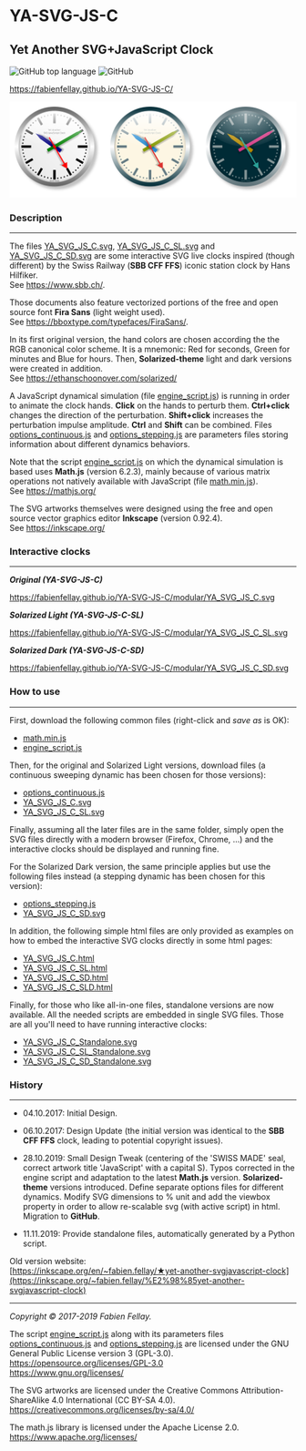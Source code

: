 # YA-SVG-JS-C
## Yet Another SVG+JavaScript Clock

![GitHub top language](https://img.shields.io/github/languages/top/FabienFellay/YA-SVG-JS-C)
![GitHub](https://img.shields.io/github/license/FabienFellay/YA-SVG-JS-C)

<https://fabienfellay.github.io/YA-SVG-JS-C/>

![Main YA-SVG-JS-C](./docs/YA_SVG_JS_C.png)

### Description
---
The files [YA_SVG_JS_C.svg](./modular/YA_SVG_JS_C.svg), [YA_SVG_JS_C_SL.svg](./modular/YA_SVG_JS_C_SL.svg) and [YA_SVG_JS_C_SD.svg](./modular/YA_SVG_JS_C_SD.svg) are some interactive SVG live clocks inspired (though different) by the Swiss Railway (**SBB CFF FFS**) iconic station clock by Hans Hilfiker.  
See <https://www.sbb.ch/>.

Those documents also feature vectorized portions of the free and open source font **Fira Sans** (light weight used).  
See <https://bboxtype.com/typefaces/FiraSans/>.

In its first original version, the hand colors are chosen according the the RGB canonical color scheme. It is a mnemonic: Red for seconds, Green for minutes and Blue for hours. Then, **Solarized-theme** light and dark versions were created in addition.  
See <https://ethanschoonover.com/solarized/>

A JavaScript dynamical simulation (file [engine_script.js](./modular/engine_script.js)) is running in order to animate the clock hands. **Click** on the hands to perturb them. **Ctrl+click** changes the direction of the perturbation. **Shift+click** increases the perturbation impulse amplitude. **Ctrl** and **Shift** can be combined. Files [options_continuous.js](./modular/options_continuous.js) and [options_stepping.js](./modular/options_stepping.js) are parameters files storing information about different dynamics behaviors.

Note that the script [engine_script.js](./modular/engine_script.js) on which the dynamical simulation is based uses **Math.js** (version 6.2.3), mainly because of various matrix operations not natively available with JavaScript (file [math.min.js](./modular/math.min.js)).  
See <https://mathjs.org/>

The SVG artworks themselves were designed using the free and open source vector graphics editor **Inkscape** (version 0.92.4).  
See <https://inkscape.org/>

### Interactive clocks
---
***Original (YA-SVG-JS-C)***

<https://fabienfellay.github.io/YA-SVG-JS-C/modular/YA_SVG_JS_C.svg>

<div style="text-align: center;">
<object data="https://fabienfellay.github.io/YA-SVG-JS-C/modular/YA_SVG_JS_C.svg" height="650" width="650" type="image/svg+xml">
</object>
</div>

***Solarized Light (YA-SVG-JS-C-SL)***

<https://fabienfellay.github.io/YA-SVG-JS-C/modular/YA_SVG_JS_C_SL.svg>

<div style="text-align: center;">
<object data="https://fabienfellay.github.io/YA-SVG-JS-C/modular/YA_SVG_JS_C_SL.svg" height="650" width="650" type="image/svg+xml">
</object>
</div>

***Solarized Dark (YA-SVG-JS-C-SD)***

<https://fabienfellay.github.io/YA-SVG-JS-C/modular/YA_SVG_JS_C_SD.svg>

<div style="text-align: center;">
<object data="https://fabienfellay.github.io/YA-SVG-JS-C/modular/YA_SVG_JS_C_SD.svg" height="650" width="650" type="image/svg+xml">
</object>
</div>

### How to use
---
First, download the following common files (right-click and _save as_ is OK):

- [math.min.js](./modular/math.min.js)  
- [engine_script.js](./modular/engine_script.js)

Then, for the original and Solarized Light versions, download files (a continuous sweeping dynamic has been chosen for those versions):

- [options_continuous.js](./modular/options_continuous.js)  
- [YA_SVG_JS_C.svg](./modular/YA_SVG_JS_C.svg)  
- [YA_SVG_JS_C_SL.svg](./modular/YA_SVG_JS_C_SL.svg)

Finally, assuming all the later files are in the same folder, simply open the SVG files directly with a modern browser (Firefox, Chrome, ...) and the interactive clocks should be displayed and running fine.

For the Solarized Dark version, the same principle applies but use the following files instead (a stepping dynamic has been chosen for this version):

- [options_stepping.js](./modular/options_stepping.js)  
- [YA_SVG_JS_C_SD.svg](./modular/YA_SVG_JS_C_SD.svg)

In addition, the following simple html files are only provided as examples on how to embed the interactive SVG clocks directly in some html pages:

- [YA_SVG_JS_C.html](./modular/YA_SVG_JS_C.html)  
- [YA_SVG_JS_C_SL.html](./modular/YA_SVG_JS_C_SL.html)  
- [YA_SVG_JS_C_SD.html](./modular/YA_SVG_JS_C_SD.html)  
- [YA_SVG_JS_C_SLD.html](./modular/YA_SVG_JS_C_SLD.html)

Finally, for those who like all-in-one files, standalone versions are now available. All the needed scripts are embedded in single SVG files. Those are all you'll need to have running interactive clocks:

- [YA_SVG_JS_C_Standalone.svg](./standalone/YA_SVG_JS_C_Standalone.svg)  
- [YA_SVG_JS_C_SL_Standalone.svg](./standalone/YA_SVG_JS_C_SL_Standalone.svg)  
- [YA_SVG_JS_C_SD_Standalone.svg](./standalone/YA_SVG_JS_C_SD_Standalone.svg)

### History
---
- 04.10.2017: Initial Design.

- 06.10.2017: Design Update (the initial version was identical to the **SBB CFF FFS** clock, leading to potential copyright issues).

- 28.10.2019: Small Design Tweak (centering of the 'SWISS MADE' seal, correct artwork title 'JavaScript' with a capital S). Typos corrected in the engine script and adaptation to the latest **Math.js** version. **Solarized-theme** versions introduced. Define separate options files for different dynamics. Modify SVG dimensions to % unit and add the viewbox property in order to allow re-scalable
svg (with active script) in html. Migration to **GitHub**.

- 11.11.2019: Provide standalone files, automatically generated by a Python script.

Old version website:  
[https://inkscape.org/en/~fabien.fellay/★yet-another-svgjavascript-clock](https://inkscape.org/~fabien.fellay/%E2%98%85yet-another-svgjavascript-clock)

---
*Copyright &copy; 2017-2019 Fabien Fellay.*

The script [engine_script.js](./modular/engine_script.js) along with its parameters files [options_continuous.js](./modular/options_continuous.js) and [options_stepping.js](./modular/options_stepping.js) are licensed under the GNU General Public License version 3 (GPL-3.0).  
<https://opensource.org/licenses/GPL-3.0>  
<https://www.gnu.org/licenses/>

The SVG artworks are licensed under the Creative Commons Attribution-ShareAlike 4.0 International (CC BY-SA 4.0).  
<https://creativecommons.org/licenses/by-sa/4.0/>

The math.js library is licensed under the Apache License 2.0.  
<https://www.apache.org/licenses/>
